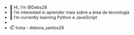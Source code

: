 - 👋 Hi, I’m @Debs28
- 👀 I’m interested in  aprender mais sobre  a  área de tecnologia
- 🌱 I’m currently learning  Python e JavaScript
-
- 📫 Insta - debora_santos28

<!---
Debs28/Debs28 is a ✨ special ✨ repository because its `README.md` (this file) appears on your GitHub profile.
You can click the Preview link to take a look at your changes.
--->
